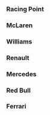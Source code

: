 <!DOCTYPE html>
<html lang="en">
<head>
  <meta charset="UTF-8" />
  <meta name="viewport" content="width=device-width, initial-scale=1.0" />
  <link rel="stylesheet" href="styles.css" />
  <title>Карточки | Проект 1</title>
</head>
<body>
<div class="container">
  <div
      class="slide"
      style="background-image: url('https://images.unsplash.com/photo-1586634978033-5a6338d532d1?ixid=MnwxMjA3fDB8MHxwaG90by1wYWdlfHx8fGVufDB8fHx8&ixlib=rb-1.2.1&auto=format&fit=crop&w=1600&q=80');"
  >
    <h3>Racing Point</h3>
  </div>
  <div
          class="slide"
          style="background-image: url('https://images.unsplash.com/photo-1541821066-48236f5c0fc8?ixid=MnwxMjA3fDB8MHxwaG90by1wYWdlfHx8fGVufDB8fHx8&ixlib=rb-1.2.1&auto=format&fit=crop&w=1600&q=80');"
  >
    <h3>McLaren</h3>
  </div>
  <div
          class="slide"
          style="background-image: url('https://images.unsplash.com/photo-1626607752737-3e63e407aad4?ixlib=rb-1.2.1&ixid=MnwxMjA3fDB8MHxwaG90by1wYWdlfHx8fGVufDB8fHx8&auto=format&fit=crop&w=1600&q=80');"
  >
    <h3>Williams</h3>
  </div>
  <div
      class="slide"
      style="
          background-image: url('https://images.unsplash.com/photo-1556659365-ca8622e1e829?ixlib=rb-1.2.1&ixid=MnwxMjA3fDB8MHxwaG90by1wYWdlfHx8fGVufDB8fHx8&auto=format&fit=crop&w=1600&q=80');
        "
  >
    <h3>Renault</h3>
  </div>
  <div
      class="slide active"
      style="
          background-image: url('https://images.unsplash.com/photo-1537402957019-6241b176b3f8?ixlib=rb-1.2.1&ixid=MnwxMjA3fDB8MHxwaG90by1wYWdlfHx8fGVufDB8fHx8&auto=format&fit=crop&w=1600&q=80');
        "
  >
    <h3>Mercedes</h3>
  </div>
  <div
      class="slide"
      style="
          background-image: url('https://images.unsplash.com/photo-1537402792645-b6d9a3ac3fad?ixid=MnwxMjA3fDB8MHxwaG90by1wYWdlfHx8fGVufDB8fHx8&ixlib=rb-1.2.1&auto=format&fit=crop&w=1834&q=80');
        "
  >
    <h3>Red Bull</h3>
  </div>
  <div
      class="slide"
      style="
          background-image: url('https://images.unsplash.com/photo-1591153402522-c04da308fb9a?ixid=MnwxMjA3fDB8MHxwaG90by1wYWdlfHx8fGVufDB8fHx8&ixlib=rb-1.2.1&auto=format&fit=crop&w=1600&q=80');
        "
  >
    <h3>Ferrari</h3>
  </div>
</div>
<script src="app.js"></script>
</body>
</html>
